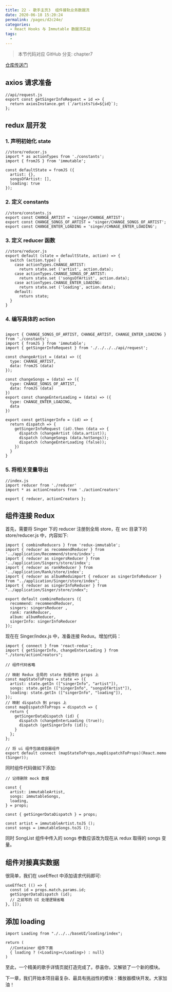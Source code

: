 ```yaml
---
title: 22 - 歌手主页3  组件接轨业务数据流
date: 2020-06-18 15:20:24
permalink: /pages/d2c24e/
categories:
  - React Hooks 与 Immutable 数据流实战
tags:
  - 
---
```

> 本节代码对应 GitHub 分支: chapter7

[仓库传送门](https://github.com/sanyuan0704/react-cloud-music/tree/chapter7)

## axios 请求准备

```
//api/request.js
export const getSingerInfoRequest = id => {
  return axiosInstance.get (`/artists?id=${id}`);
};

```

## redux 层开发

### 1\. 声明初始化 state

```
//store/reducer.js
import * as actionTypes from './constants';
import { fromJS } from 'immutable';

const defaultState = fromJS ({
  artist: {},
  songsOfArtist: [],
  loading: true
});

```

### 2\. 定义 constants

```
//store/constants.js
export const CHANGE_ARTIST = 'singer/CHANGE_ARTIST';
export const CHANGE_SONGS_OF_ARTIST = 'singer/CHANGE_SONGS_OF_ARTIST';
export const CHANGE_ENTER_LOADING = 'singer/CHNAGE_ENTER_LOADING';

```

### 3\. 定义 reducer 函数

```
//store/reducer.js
export default (state = defaultState, action) => {
  switch (action.type) {
    case actionTypes.CHANGE_ARTIST:
      return state.set ('artist', action.data);
    case actionTypes.CHANGE_SONGS_OF_ARTIST:
      return state.set ('songsOfArtist', action.data);
    case actionTypes.CHANGE_ENTER_LOADING:
      return state.set ('loading', action.data);
    default:
      return state;
  }
}

```

### 4\. 编写具体的 action

```

import { CHANGE_SONGS_OF_ARTIST, CHANGE_ARTIST, CHANGE_ENTER_LOADING } from './constants';
import { fromJS } from 'immutable';
import { getSingerInfoRequest } from './../../../api/request';

const changeArtist = (data) => ({
  type: CHANGE_ARTIST,
  data: fromJS (data)
});

const changeSongs = (data) => ({
  type: CHANGE_SONGS_OF_ARTIST,
  data: fromJS (data)
})
export const changeEnterLoading = (data) => ({
  type: CHANGE_ENTER_LOADING,
  data
})

export const getSingerInfo = (id) => {
  return dispatch => {
    getSingerInfoRequest (id).then (data => {
      dispatch (changeArtist (data.artist));
      dispatch (changeSongs (data.hotSongs));
      dispatch (changeEnterLoading (false));
    })
  }
}

```

### 5\. 将相关变量导出

```
//index.js
import reducer from './reducer'
import * as actionCreators from './actionCreators'

export { reducer, actionCreators };

```

## 组件连接 Redux

首先，需要将 Singer 下的 reducer 注册到全局 store，在 src 目录下的 store/reducer.js 中，内容如下:

```
import { combineReducers } from 'redux-immutable';
import { reducer as recommendReducer } from '../application/Recommend/store/index';
import { reducer as singersReducer } from '../application/Singers/store/index';
import { reducer as rankReducer } from '../application/Rank/store/index';
import { reducer as albumReduimport { reducer as singerInfoReducer } from "../application/Singer/store/index";
import { reducer as singerInfoReducer } from "../application/Singer/store/index";

export default combineReducers ({
  recommend: recommendReducer,
  singers: singersReducer ,
  rank: rankReducer,
  album: albumReducer,
  singerInfo: singerInfoReducer
});

```

现在在 Singer/index.js 中，准备连接 Redux。增加代码：

```
import { connect } from 'react-redux';
import { getSingerInfo, changeEnterLoading } from "./store/actionCreators";

// 组件代码省略

// 映射 Redux 全局的 state 到组件的 props 上
const mapStateToProps = state => ({
  artist: state.getIn (["singerInfo", "artist"]),
  songs: state.getIn (["singerInfo", "songsOfArtist"]),
  loading: state.getIn (["singerInfo", "loading"]),
});
// 映射 dispatch 到 props 上
const mapDispatchToProps = dispatch => {
  return {
    getSingerDataDispatch (id) {
      dispatch (changeEnterLoading (true));
      dispatch (getSingerInfo (id));
    }
  };
};

// 将 ui 组件包装成容器组件
export default connect (mapStateToProps,mapDispatchToProps)(React.memo (Singer));

```

同时组件代码做如下添加:

```
// 记得删除 mock 数据

const { 
  artist: immutableArtist, 
  songs: immutableSongs, 
  loading,
} = props;

const { getSingerDataDispatch } = props;

const artist = immutableArtist.toJS ();
const songs = immutableSongs.toJS ();

```

同时 SongList 组件中传入的 songs 参数应该改为现在从 redux 取得的 songs 变量。

## 组件对接真实数据

很简单，我们在 useEffect 中添加请求代码即可:

```
useEffect (() => {
  const id = props.match.params.id;
  getSingerDataDispatch (id);
  // 之前写的 UI 处理逻辑省略
}, []);

```

## 添加 loading

```
import Loading from "./../../baseUI/loading/index";

return (
  //Container 组件下面
  { loading ? (<Loading></Loading>) : null}
)

```

至此，一个精美的歌手详情页就打造完成了。恭喜你，又解锁了一个新的模块。

下一章，我们开始本项目最复杂、最具有挑战性的模块：播放器模块开发。大家加油！